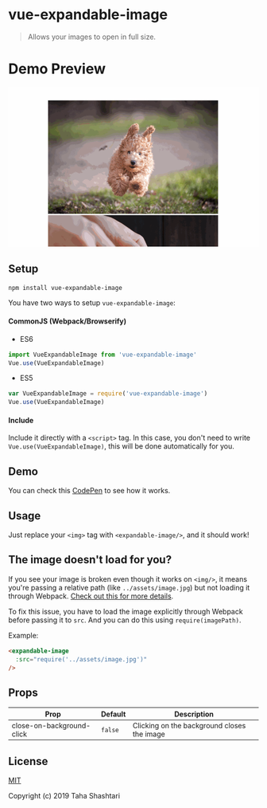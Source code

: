 # vue-expandable-image

> Allows your images to open in full size.

# Demo Preview

![](./demo-preview.gif)

## Setup

```
npm install vue-expandable-image
```

You have two ways to setup `vue-expandable-image`:

#### CommonJS (Webpack/Browserify)

- ES6

```js
import VueExpandableImage from 'vue-expandable-image'
Vue.use(VueExpandableImage)
```

- ES5

```js
var VueExpandableImage = require('vue-expandable-image')
Vue.use(VueExpandableImage)
```

#### Include

Include it directly with a `<script>` tag. In this case, you don't need to write `Vue.use(VueExpandableImage)`, this will be done automatically for you.

## Demo
You can check this [CodePen](https://codepen.io/tahazsh/pen/aMbooL) to see how it works.

## Usage

Just replace your `<img>` tag with `<expandable-image/>`, and it should work!

## The image doesn't load for you?

If you see your image is broken even though it works on `<img/>`, it means you're passing a relative path (like `../assets/image.jpg`) but not loading it through Webpack. [Check out this for more details](https://cli.vuejs.org/guide/html-and-static-assets.html#relative-path-imports).

To fix this issue, you have to load the image explicitly through Webpack before passing it to `src`. And you can do this using `require(imagePath)`.

Example:

``` html
<expandable-image
  :src="require('../assets/image.jpg')"
/>
```

## Props

| Prop                      | Default | Description                                 |
| ------------------------- | ------- | ------------------------------------------- |
| close-on-background-click | `false` | Clicking on the background closes the image |

## License

[MIT](http://opensource.org/licenses/MIT)

Copyright (c) 2019 Taha Shashtari